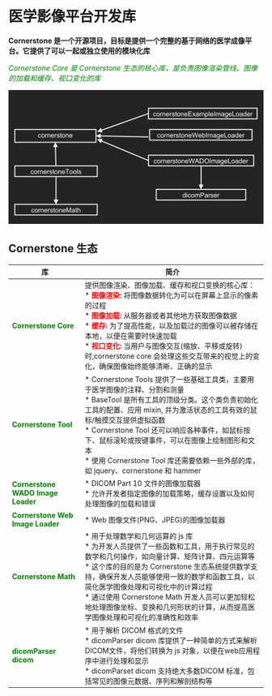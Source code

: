 # 医学影像平台开发库
**Cornerstone 是一个开源项目，目标是提供一个完整的基于网络的医学成像平台。它提供了可以一起或独立使用的模块化库**

*<font color=green>Cornerstone Core 是 Cornerstone 生态的核心库，是负责图像渲染管线、图像的加载和缓存、视口变化的库</font>*

![Cornerstone 生态](image.png)

## Cornerstone 生态
|库|简介|
|--|--|
|**<font color=green>Cornerstone Core</font>**|提供图像渲染、图像加载、缓存和视口变换的核心库：<br> * **<font color=red>图像渲染:</font>** 将图像数据转化为可以在屏幕上显示的像素的过程 <br> * **<font color=red>图像加载:</font>** 从服务器或者其他地方获取图像数据 <br> * **<font color=red>缓存:</font>** 为了提高性能，以及加载过的图像可以被存储在本地，以便在需要时快速加载 <br> * **<font color=red>视口变化:</font>** 当用户与图像交互(缩放、平移或旋转)时,cornerstone core 会处理这些交互带来的视觉上的变化，确保图像始终能够清晰、正确的显示|
|**<font color=green>Cornerstone Tool</font>**|* Cornerstone Tools 提供了一些基础工具类，主要用于医学图像的注释、分割和测量 <br> * BaseTool 是所有工具的顶级分类。这个类负责初始化工具的配置、应用 mixin, 并为激活状态的工具有效的鼠标/触摸交互提供虚拟函数 <br> * Cornerstone Tool 还可以响应各种事件，如鼠标按下、鼠标滚轮或按键事件，可以在图像上绘制图形和文本 <br> * 使用 Cornerstone Tool 库还需要依赖一些外部的库，如 jquery、cornerstone 和 hammer |
|**<font color=green>Cornerstone WADO Image Loader</font>**|* DICOM Part 10 文件的图像加载器 <br> * 允许开发者指定图像的加载策略，缓存设置以及如何处理图像的加载和错误|
|**<font color=green>Cornerstone Web Image Loader</font>**|* Web 图像文件(PNG、JPEG)的图像加载器|
|**<font color=green>Cornerstone Math</font>**|* 用于处理数学和几何运算的 js 库 <br> * 为开发人员提供了一些函数和工具，用于执行常见的数学和几何操作，如向量计算、矩阵计算、四元运算等 <br> * 这个库的目的是为 Cornerstone 生态系统提供数学支持，确保开发人员能够使用一致的数学和函数工具，以简化医学图像处理和可视化中的计算过程 <br> * 通过使用 Cornerstone Math 开发人员可以更加轻松地处理图像坐标、变换和几何形状的计算，从而提高医学图像处理和可视化的准确性和效率|
|**<font color=green>dicomParser dicom</font>**|* 用于解析 DICOM 格式的文件 <br> * dicomParser dicom 库提供了一种简单的方式来解析DICOM文件，将他们转换为 js 对象，以便在web应用程序中进行处理和显示 <br> * dicomParset dicom 支持绝大多数DICOM 标准，包括常见的图像元数据、序列和解剖结构等|


